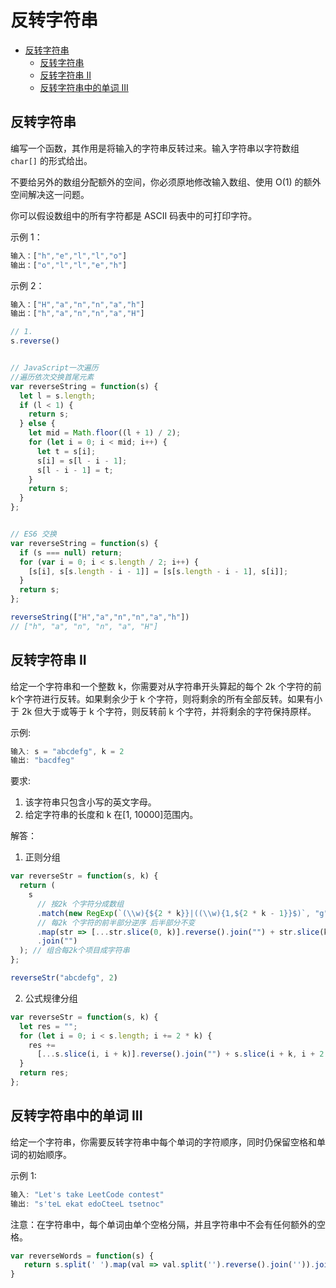 反转字符串
===
<!-- TOC -->

- [反转字符串](#反转字符串)
  - [反转字符串](#反转字符串-1)
  - [反转字符串 II](#反转字符串-II)
  - [反转字符串中的单词 III](#反转字符串中的单词-III)

<!-- /TOC -->
## 反转字符串 
编写一个函数，其作用是将输入的字符串反转过来。输入字符串以字符数组 `char[]` 的形式给出。

不要给另外的数组分配额外的空间，你必须原地修改输入数组、使用 O(1) 的额外空间解决这一问题。

你可以假设数组中的所有字符都是 ASCII 码表中的可打印字符。

示例 1：
```js
输入：["h","e","l","l","o"]
输出：["o","l","l","e","h"]
```
示例 2：
```js
输入：["H","a","n","n","a","h"]
输出：["h","a","n","n","a","H"]
```


```js
// 1.
s.reverse()


// JavaScript一次遍历
//遍历依次交换首尾元素
var reverseString = function(s) {
  let l = s.length;
  if (l < 1) {
    return s;
  } else {
    let mid = Math.floor((l + 1) / 2);
    for (let i = 0; i < mid; i++) {
      let t = s[i];
      s[i] = s[l - i - 1];
      s[l - i - 1] = t;
    }
    return s;
  }
};


// ES6 交换
var reverseString = function(s) {
  if (s === null) return;
  for (var i = 0; i < s.length / 2; i++) {
    [s[i], s[s.length - i - 1]] = [s[s.length - i - 1], s[i]];
  }
  return s;
};

reverseString(["H","a","n","n","a","h"])
// ["h", "a", "n", "n", "a", "H"]
```

## 反转字符串 II
给定一个字符串和一个整数 k，你需要对从字符串开头算起的每个 2k 个字符的前k个字符进行反转。如果剩余少于 k 个字符，则将剩余的所有全部反转。如果有小于 2k 但大于或等于 k 个字符，则反转前 k 个字符，并将剩余的字符保持原样。

示例:
```js
输入: s = "abcdefg", k = 2
输出: "bacdfeg"
```
要求:
1. 该字符串只包含小写的英文字母。
2. 给定字符串的长度和 k 在[1, 10000]范围内。  


解答：
1. 正则分组
```js
var reverseStr = function(s, k) {
  return (
    s
      // 按2k 个字符分成数组
      .match(new RegExp(`(\\w){${2 * k}}|((\\w){1,${2 * k - 1}}$)`, "g"))
      // 每2k 个字符的前半部分逆序 后半部分不变
      .map(str => [...str.slice(0, k)].reverse().join("") + str.slice(k))
      .join("")
  ); // 组合每2k个项目成字符串
};

reverseStr("abcdefg", 2)
```
2. 公式规律分组
```js
var reverseStr = function(s, k) {
  let res = "";
  for (let i = 0; i < s.length; i += 2 * k) {
    res +=
      [...s.slice(i, i + k)].reverse().join("") + s.slice(i + k, i + 2 * k);
  }
  return res;
};
```


## 反转字符串中的单词 III
给定一个字符串，你需要反转字符串中每个单词的字符顺序，同时仍保留空格和单词的初始顺序。

示例 1:
```js
输入: "Let's take LeetCode contest"
输出: "s'teL ekat edoCteeL tsetnoc" 
```
注意：在字符串中，每个单词由单个空格分隔，并且字符串中不会有任何额外的空格。

```js
var reverseWords = function(s) {
   return s.split(' ').map(val => val.split('').reverse().join('')).join(' ')
}
```